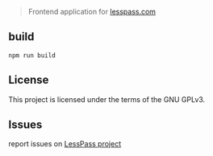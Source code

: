 > Frontend application for [lesspass.com](https://lesspass.com)

## build

    npm run build

## License

This project is licensed under the terms of the GNU GPLv3.


## Issues

report issues on [LessPass project](https://github.com/lesspass/lesspass/issues)
